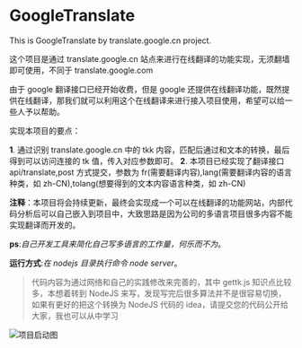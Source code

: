 # GoogleTranslate

This is GoogleTranslate by translate.google.cn project.

这个项目是通过 translate.google.cn 站点来进行在线翻译的功能实现，无须翻墙即可使用，不同于 translate.google.com

由于 google 翻译接口已经开始收费，但是 google 还提供在线翻译功能，既然提供在线翻译，那我们就可以利用这个在线翻译来进行接入项目使用，希望可以给一些人予以帮助。

实现本项目的要点：

**1**. 通过识别 translate.google.cn 中的 tkk 内容，匹配后通过和文本的转换，最后得到可以访问连接的 tk 值，传入对应参数即可。
**2**. 本项目已经实现了翻译接口 api/translate,post 方式提交，参数为 fr(需要翻译内容),lang(需要翻译内容的语言种类，如 zh-CN),tolang(想要得到的文本内容语言种类，如 zh-CN)

**注释**：本项目将会持续更新，最终会实现成一个可以在线翻译的功能网站，内部代码分析后可以自己嵌入到项目中，大致思路是因为公司的多语言项目很多内容不能实现翻译而开发的。

**ps**:_自己开发工具来简化自己写多语言的工作量，何乐而不为_。

**运行方式**:_在 nodejs 目录执行命令 node server_。

> 代码内容为通过网络和自己的实践修改来完善的，其中 gettk.js 知识点比较多，本想着转到 NodeJS 来写，发现写完后很多算法并不是很容易切换，如果有更好的把这个转换为 NodeJS 代码的 idea，请提交您的代码公开给大家，我也可以从中学习

![项目启动图][1]

[1]: https://ws1.sinaimg.cn/large/63103a9cly1g235g81x53j20y40ixaaq.jpg
